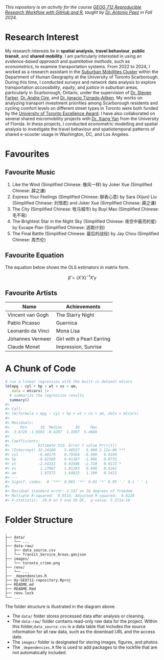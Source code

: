 
<!-- README.md is generated from README.Rmd. Please edit that file -->

*This repository is an activity for the course [GEOG 712 Reproducible
Research Workflow with GitHub and
R](https://academiccalendars.romcmaster.ca/preview_course.php?catoid=55&coid=274877),
taught by [Dr. Antonio Paez](https://experts.mcmaster.ca/display/paezha)
in Fall 2024.*

# Research Interest

My research interests lie in **spatial analysis**, **travel behaviour**,
**public transit**, and **shared mobility**. I am particularly
interested in using an *evidence-based approach* and *quantitative
methods*, such as *econometrics*, to examine transportation systems.
From 2022 to 2024, I worked as a research assistant in the [Suburban
Mobilities Cluster](https://www.utsc.utoronto.ca/suburban-mobilities/)
within the Department of Human Geography at the University of Toronto
Scarborough. During this time, I conducted *surveys* and *network* data
analysis to explore transportation *accessibility*, *equity*, and
*justice* in suburban areas, particularly in Scarborough, Ontario, under
the supervision of [Dr. Steven
Farber](https://www.utsc.utoronto.ca/geography/steven-farber),
[Dr. Andre Cire](https://utsc.utoronto.ca/mgmt/andre-cire), and
[Dr. Ignacio Tiznado-Aitken](https://tiznadoaitken.cl/). My works on
analyzing transport investment priorities among Scarborough residents
and cycling comfort levels on different street types in Toronto were
both funded by the [University of Toronto Excellence
Award](https://www.utsc.utoronto.ca/research/university-toronto-excellence-award).
I have also collaborated on several shared micromobility projects with
[Dr. Xiang Yan](https://www.essie.ufl.edu/people/name/xiang-yan/) from
the University of Florida. In these projects, I conducted econometric
modelling and spatial analysis to investigate the travel behaviour and
spatiotemporal patterns of shared e-scooter usage in Washington, DC, and
Los Angeles.

# Favourites

## Favourite Music

<!---
Generated using https://www.tablesgenerator.com/
--->

1.  Like the Wind (Simplified Chinese: 像风一样) by Joker Xue
    (Simplified Chinese: 薛之谦)
2.  Express Your Feelings (Simplified Chinese: 聊表心意) by Sara (Xijun)
    Liu (Simplified Chinese: 刘惜君) and Joker Xue (Simplified Chinese:
    薛之谦)
3.  The City (Simplified Chinese: 牧马城市) by Buyi Mao (Simplified
    Chinese: 毛不易)
4.  The Brightest Star in the Night Sky (Simplified Chinese:
    夜空中最亮的星) by Escape Plan (Simplified Chinese: 逃跑计划)
5.  The Final Battle (Simplified Chinese: 最后的战役) by Jay Chou
    (Simplified Chinese: 周杰伦)

## Favourite Equation

The equation below shows the OLS estimators in matrix form.

$$
\hat{\beta}=(X'X)^{-1}X'y
$$

## Favourite Artists

| Name              | Achievements              |
|-------------------|---------------------------|
| Vincent van Gogh  | The Starry Night          |
| Pablo Picasso     | Guernica                  |
| Leonardo da Vinci | Mona Lisa                 |
| Johannes Vermeer  | Girl with a Pearl Earring |
| Claude Monet      | Impression, Sunrise       |

# A Chunk of Code

``` r
# run a linear regression with the built-in dataset mtcars
lm(mpg ~ cyl + hp + wt + vs + am,
   data = mtcars) |>
  # summarize the regression results
  summary()
#> 
#> Call:
#> lm(formula = mpg ~ cyl + hp + wt + vs + am, data = mtcars)
#> 
#> Residuals:
#>     Min      1Q  Median      3Q     Max 
#> -3.6729 -1.6583 -0.4297  1.3307  5.4688 
#> 
#> Coefficients:
#>             Estimate Std. Error t value Pr(>|t|)    
#> (Intercept) 33.24160    5.48527   6.060 2.11e-06 ***
#> cyl         -0.40179    0.79364  -0.506   0.6169    
#> hp          -0.02589    0.01387  -1.866   0.0733 .  
#> wt          -2.54332    0.93506  -2.720   0.0115 *  
#> vs           1.17067    1.81283   0.646   0.5241    
#> am           1.97575    1.64825   1.199   0.2415    
#> ---
#> Signif. codes:  0 '***' 0.001 '**' 0.01 '*' 0.05 '.' 0.1 ' ' 1
#> 
#> Residual standard error: 2.537 on 26 degrees of freedom
#> Multiple R-squared:  0.8514, Adjusted R-squared:  0.8228 
#> F-statistic:  29.8 on 5 and 26 DF,  p-value: 5.571e-10
```

# Folder Structure

<!---
Generated using https://tree.nathanfriend.io
&#10;Text used:
&#10;- data
  - ...
- data-raw
  - data_source.csv
  - Transit_Service_Areas.geojson
- images
  - toronto_crime.png
- renv
  - ...
- _dependencies.R
- my-GEO712-repository.Rproj
- README.md
- README.Rmd
- renv.lock
- ...
--->

    .
    ├── data/
    │   └── ...
    ├── data-raw/
    │   ├── data_source.csv
    │   └── Transit_Service_Areas.geojson
    ├── images/
    │   └── toronto_crime.png
    ├── renv/
    │   └── ...
    ├── _dependencies.R
    ├── my-GEO712-repository.Rproj
    ├── README.md
    ├── README.Rmd
    ├── renv.lock
    └── ...

The folder structure is illustrated in the diagram above.

- The `data/` folder stores processed data after analysis or cleaning.
- The `data-raw/` folder contains read-only raw data for the project.
  Within this folder,`data_source.csv` is a data table that includes the
  source information for all raw data, such as the download URL and the
  access date.
- The `images/` folder is designated for storing images, figures, and
  photos.
- The `_dependencies.R` file is used to add packages to the lockfile
  that are not automatically included.
